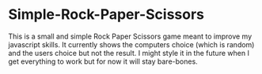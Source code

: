 # Simple-Rock-Paper-Scissors

This is a small and simple Rock Paper Scissors game meant to improve my javascript skills.
It currently shows the computers choice (which is random) and the users choice but not the result.
I might style it in the future when I get everything to work but for now it will stay bare-bones.
